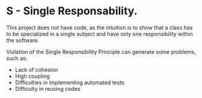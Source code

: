 # S - Single Responsability. 

This project does not have code, as the intuition is to show that a class has to be specialized in a single subject and have only one responsibility within the software.

Violation of the Single Responsibility Principle can generate some problems, such as:
- Lack of cohesion
- High coupling
- Difficulties in implementing automated tests
- Difficulty in reusing codes
